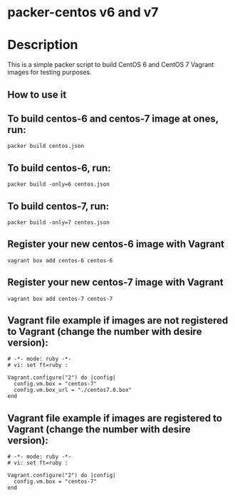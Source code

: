 packer-centos v6 and v7
=======================

# Description

This is a simple packer script to build CentOS 6 and CentOS 7 Vagrant images for testing purposes.

## How to use it

## To build centos-6 and centos-7 image at ones, run:

```
packer build centos.json
```

## To build centos-6, run:

```
packer build -only=6 centos.json 
```

## To build centos-7, run:

```
packer build -only=7 centos.json 
```

## Register your new centos-6 image with Vagrant

```
vagrant box add centos-6 centos-6
```

## Register your new centos-7 image with Vagrant

```
vagrant box add centos-7 centos-7
```

## Vagrant file example if images are not registered to Vagrant (change the number with desire version):

```
# -*- mode: ruby -*-
# vi: set ft=ruby :

Vagrant.configure("2") do |config|
  config.vm.box = "centos-7"
  config.vm.box_url = "./centos7.0.box"
end
````

## Vagrant file example if images are registered to Vagrant (change the number with desire version):

```
# -*- mode: ruby -*-
# vi: set ft=ruby :

Vagrant.configure("2") do |config|
  config.vm.box = "centos-7"
end
````